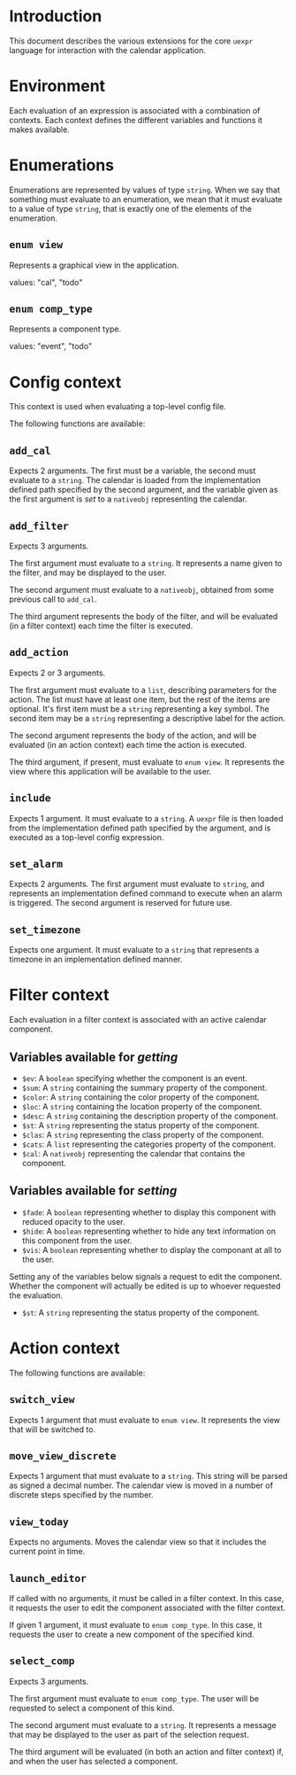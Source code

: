 # Introduction
This document describes the various extensions for the core `uexpr` language
for interaction with the calendar application.

# Environment
Each evaluation of an expression is associated with a combination of contexts.
Each context defines the different variables and functions it makes available.

# Enumerations
Enumerations are represented by values of type `string`. When we say that
something must evaluate to an enumeration, we mean that it must evaluate to a
value of type `string`, that is exactly one of the elements of the enumeration.

## `enum view`
Represents a graphical view in the application.

values: "cal", "todo"
## `enum comp_type`
Represents a component type.

values: "event", "todo"

# Config context
This context is used when evaluating a top-level config file.

The following functions are available:
## `add_cal`
Expects 2 arguments. The first must be a variable, the second must evaluate to
a `string`. The calendar is loaded from the implementation defined path
specified by the second argument, and the variable given as the first argument
is *set* to a `nativeobj` representing the calendar.
## `add_filter`
Expects 3 arguments.

The first argument must evaluate to a `string`. It represents a name given to
the filter, and may be displayed to the user.

The second argument must evaluate to a `nativeobj`, obtained from some previous
call to `add_cal`.

The third argument represents the body of the filter, and will be evaluated (in
a filter context) each time the filter is executed.
## `add_action`
Expects 2 or 3 arguments.

The first argument must evaluate to a `list`, describing parameters for the
action. The list must have at least one item, but the rest of the items are
optional. It's first item must be a `string` representing a key symbol. The
second item may be a `string` representing a descriptive label for the action.

The second argument represents the body of the action, and will be evaluated
(in an action context) each time the action is executed.

The third argument, if present, must evaluate to `enum view`. It represents the
view where this application will be available to the user.
## `include`
Expects 1 argument. It must evaluate to a `string`. A `uexpr` file is then
loaded from the implementation defined path specified by the argument, and is
executed as a top-level config expression.
## `set_alarm`
Expects 2 arguments. The first argument must evaluate to `string`, and
represents an implementation defined command to execute when an alarm is
triggered. The second argument is reserved for future use.
## `set_timezone`
Expects one argument. It must evaluate to a `string` that represents a timezone
in an implementation defined manner.

# Filter context
Each evaluation in a filter context is associated with an active calendar
component.

## Variables available for *getting*
- `$ev`: A `boolean` specifying whether the component is an event.
- `$sum`: A `string` containing the summary property of the component.
- `$color`: A `string` containing the color property of the component.
- `$loc`: A `string` containing the location property of the component.
- `$desc`: A `string` containing the description property of the component.
- `$st`: A `string` representing the status property of the component.
- `$clas`: A `string` representing the class property of the component.
- `$cats`: A `list` representing the categories property of the component.
- `$cal`: A `nativeobj` representing the calendar that contains the component.

## Variables available for *setting*
- `$fade`: A `boolean` representing whether to display this component with
  reduced opacity to the user.
- `$hide`: A `boolean` representing whether to hide any text information on
  this component from the user.
- `$vis`: A `boolean` representing whether to display the componant at all to
  the user.

Setting any of the  variables below signals a request to edit the component.
Whether the component will actually be edited is up to whoever requested the
evaluation.
- `$st`: A `string` representing the status property of the component.

# Action context

The following functions are available:
## `switch_view`
Expects 1 argument that must evaluate to `enum view`. It represents the view
that will be switched to.
## `move_view_discrete`
Expects 1 argument that must evaluate to a `string`. This string will be parsed
as signed a decimal number. The calendar view is moved in a number of discrete
steps specified by the number.
## `view_today`
Expects no arguments. Moves the calendar view so that it includes the current
point in time.
## `launch_editor`
If called with no arguments, it must be called in a filter context. In this
case, it requests the user to edit the component associated with the filter
context.

If given 1 argument, it must evaluate to `enum comp_type`. In this case, it
requests the user to create a new component of the specified kind.
## `select_comp`
Expects 3 arguments.

The first argument must evaluate to `enum comp_type`. The user will be
requested to select a component of this kind.

The second argument must evaluate to a `string`. It represents a message that
may be displayed to the user as part of the selection request.

The third argument will be evaluated (in both an action and filter context) if,
and when the user has selected a component.
